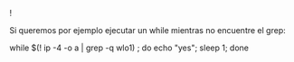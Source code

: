 !

Si queremos por ejemplo ejecutar un while mientras no encuentre el grep:

while $(! ip -4 -o a | grep -q wlo1)  ; do echo "yes"; sleep 1; done
